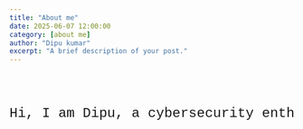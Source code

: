 ```yaml
---
title: "About me"
date: 2025-06-07 12:00:00 
category: [about me]
author: "Dipu kumar"
excerpt: "A brief description of your post."
---
```


<div style="font-family: 'Courier New', monospace; font-size: 24px; white-space: nowrap; overflow: hidden; width: 100%; max-width: 600px; margin: 50px auto; text-align: center; position: relative;">

  <span class="typed-text">Hi, I am Dipu, a cybersecurity enthusiast and developer!</span>
  <span class="cursor">&nbsp;</span>

  <style>
    .cursor {
      display: inline-block;
      background-color: black;
      width: 10px;
      height: 30px;
      animation: blink 0.6s steps(2, start) infinite;
    }

    @keyframes blink {
      0%, 100% { background-color: black; }
      50% { background-color: transparent; }
    }

    .typed-text {
      display: inline-block;
      overflow: hidden;
      border-right: 2px solid black;
      animation: typing 3.5s steps(40, end) 1s infinite alternate, blink-caret 0.75s step-end infinite;
    }

    @keyframes typing {
      from { width: 0; }
      to { width: 100%; }
    }

    @keyframes blink-caret {
      50% { border-color: transparent; }
    }
  </style>
</div>
